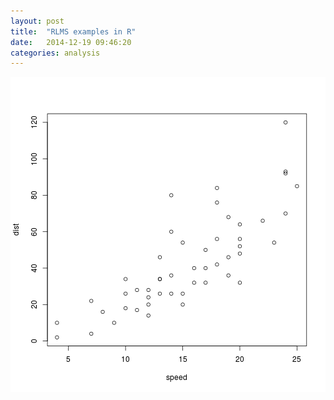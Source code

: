 ```yaml
---
layout: post
title:  "RLMS examples in R"
date:   2014-12-19 09:46:20
categories: analysis
---
```





![plot of chunk unnamed-chunk-2](/figure/source/2014-12-19-rlms-examples/unnamed-chunk-2-1.png) 


[jekyll-gh]: https://github.com/jekyll/jekyll
[jekyll]:    http://jekyllrb.com

